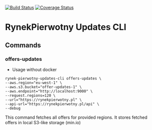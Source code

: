 [![Build Status](https://github.com/go-pkgz/auth/workflows/build/badge.svg)](https://github.com/butwhoare-you/rynek-pierwotny-updates-cli/actions)
[![Coverage Status](https://coveralls.io/repos/github/butwhoareyou/rynek-pierwotny-updates-cli/badge.svg?branch=master)](https://coveralls.io/github/butwhoareyou/rynek-pierwotny-updates-cli?branch=master)

# RynekPierwotny Updates CLI

## Commands

### offers-updates

* Usage without docker

```shell
rynek-pierwotny-updates-cli offers-updates \
--aws.region="eu-west-1" \
--aws.s3.bucket="offer-updates-1" \
--aws.endpoint="http://localhost:9000" \
--request.regions=120 \
--url="https://rynekpierwotny.pl" \
--api-url="https://rynekpierwotny.pl/api" \
--debug
```

This command fetches all offers for provided regions.
It stores fetched offers in local S3-like storage (min.io)
